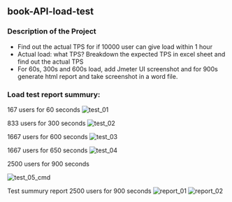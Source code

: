 
## book-API-load-test


### Description of the Project
- Find out the actual TPS for if 10000 user can give load within 1 hour
- Actual load: what TPS? Breakdown the expected TPS in excel sheet and find out the actual TPS
- For 60s, 300s and 600s load, add Jmeter UI screenshot and for 900s generate html report and take screenshot in a word file.


### Load test report summury:
167 users for 60 seconds
![test_01](https://user-images.githubusercontent.com/108132871/176881465-921d443f-76e5-4b9a-bc03-3c432d029b2b.png)

833 users for 300 seconds
![test_02](https://user-images.githubusercontent.com/108132871/176881850-38e1a8fb-e1ff-40cb-ba57-7119d679ef95.png)

1667 users for 600 seconds
![test_03](https://user-images.githubusercontent.com/108132871/176881880-7ce33e74-8dd9-4272-be89-d12a0ff99b5f.png)

1667 users for 650 seconds
![test_04](https://user-images.githubusercontent.com/108132871/176882285-271059cf-f089-4704-b95d-846629c0ca2d.png)

2500 users for 900 seconds

![test_05_cmd](https://user-images.githubusercontent.com/108132871/176882289-50839707-7b49-4fa6-b74e-717d72dc6f2f.png)

Test summury report 2500 users for 900 seconds
![report_01](https://user-images.githubusercontent.com/108132871/176882880-8d3b7c5c-494a-45da-bb45-2caccc2b2fb4.png)
![report_02](https://user-images.githubusercontent.com/108132871/176882812-f21eb1d2-26ad-4c0f-ac17-cbee6a226024.png)
